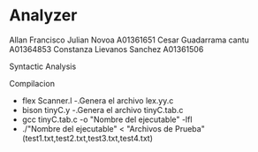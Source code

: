 # Analyzer
Allan Francisco Julian Novoa A01361651
Cesar Guadarrama cantu A01364853
Constanza Lievanos Sanchez A01361506

Syntactic Analysis

Compilacion

* flex Scanner.l 				-.Genera el archivo lex.yy.c
* bison tinyC.y 				-.Genera el archivo tinyC.tab.c
* gcc tinyC.tab.c -o "Nombre del ejecutable" -lfl
* ./"Nombre del ejecutable" < "Archivos de Prueba"(test1.txt,test2.txt,test3.txt,test4.txt)
	

